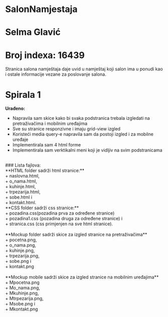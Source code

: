 
# SalonNamjestaja

# Selma Glavić

# Broj indexa: 16439

Stranica salona namještaja daje uvid u namještaj koji salon ima u ponudi kao i ostale informacije vezane za poslovanje salona. 

# Spirala 1

**Urađeno:**<br />
+ Napravila sam skice kako bi svaka podstranica trebala izgledati na pretraživačima i mobilnim uređajima<br />
+ Sve su stranice responzivne i imaju grid-view izgled<br />
+ Koristeći media query-e napravila sam da postoji izgled i za mobilne uređaje<br />
+ Implementirala sam 4 html forme<br />
+ Implementirala sam verktikalni meni koji je vidljiv na svim podstranicama<br />
<br />
### Lista fajlova:<br />
**HTML folder sadrži html stranice:** <br />
  + naslovna.html,<br /> 
  + o_nama.html, <br />
  + kuhinje.html,<br /> 
  + trpezarija.html, <br />
  + sobe.html i <br />
  + kontakt.html.<br />
**CSS folder sadrži css stranice:**<br />
  + pozadina.css(pozadina prva za određene stranice)<br />
  + pozadina1.css (pozadina druga za određene stranice) i<br />
  + stranica.css (css primjenjen na sve html stranice).<br />
  <br />
**Mockup folder sadrži skice za izgled stranice na pretraživačima**<br />
  + pocetna.png,<br />
  + o_nama.png,<br />
  + kuhinje.png,<br />
  + trpezarija.png,<br />
  + sobe.png i <br />
  + kontakt.png<br />
  <br />
**Mockup mobile sadrži skice za izgled stranice na mobilnim uređajima**<br />
  + Mpocetna.png<br />
  + Mo_nama.png,<br />
  + Mkuhinje.png,<br />
  + Mtrpezarija.png,<br />
  + Msobe.png i <br />
  + Mkontakt.png<br />
